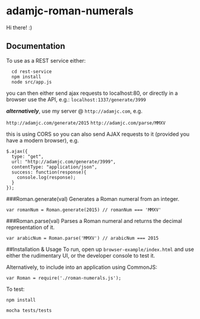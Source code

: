 # adamjc-roman-numerals

Hi there! :)

## Documentation

To use as a REST service either:
```
  cd rest-service
  npm install
  node src/app.js
```

you can then either send ajax requests to localhost:80, or directly in a browser use the API, e.g.:
`localhost:1337/generate/3999`

***alternatively***, use my server @ `http://adamjc.com`, e.g.

`http://adamjc.com/generate/2015`
`http://adamjc.com/parse/MMXV`

this is using CORS so you can also send AJAX requests to it (provided you have a modern browser), e.g.

```
$.ajax({
  type: "get",
  url: "http://adamjc.com/generate/3999",
  contentType: "application/json",
  success: function(response){
    console.log(response);
  }
});
```

###Roman.generate(val)
Generates a Roman numeral from an integer.

`var romanNum = Roman.generate(2015) // romanNum === 'MMXV'`

###Roman.parse(val)
Parses a Roman numeral and returns the decimal representation of it.

`var arabicNum = Roman.parse('MMXV') // arabicNum === 2015`


##Installation & Usage
To run, open up `browser-example/index.html` and use either the rudimentary UI, or the developer console to test it.

Alternatively, to include into an application using CommonJS:

`var Roman = require('./roman-numerals.js');`

To test:

`npm install`

`mocha tests/tests`

